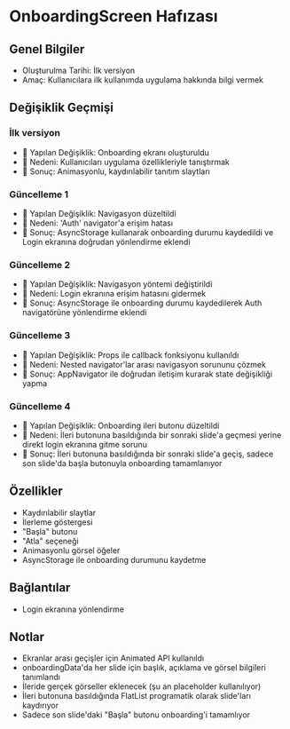 # OnboardingScreen Hafızası

## Genel Bilgiler

- Oluşturulma Tarihi: İlk versiyon
- Amaç: Kullanıcılara ilk kullanımda uygulama hakkında bilgi vermek

## Değişiklik Geçmişi

### İlk versiyon

- 🔄 Yapılan Değişiklik: Onboarding ekranı oluşturuldu
- 📝 Nedeni: Kullanıcıları uygulama özellikleriyle tanıştırmak
- 🎯 Sonuç: Animasyonlu, kaydırılabilir tanıtım slaytları

### Güncelleme 1

- 🔄 Yapılan Değişiklik: Navigasyon düzeltildi
- 📝 Nedeni: 'Auth' navigator'a erişim hatası
- 🎯 Sonuç: AsyncStorage kullanarak onboarding durumu kaydedildi ve Login ekranına doğrudan yönlendirme eklendi

### Güncelleme 2

- 🔄 Yapılan Değişiklik: Navigasyon yöntemi değiştirildi
- 📝 Nedeni: Login ekranına erişim hatasını gidermek
- 🎯 Sonuç: AsyncStorage ile onboarding durumu kaydedilerek Auth navigatörüne yönlendirme eklendi

### Güncelleme 3

- 🔄 Yapılan Değişiklik: Props ile callback fonksiyonu kullanıldı
- 📝 Nedeni: Nested navigator'lar arası navigasyon sorununu çözmek
- 🎯 Sonuç: AppNavigator ile doğrudan iletişim kurarak state değişikliği yapma

### Güncelleme 4

- 🔄 Yapılan Değişiklik: Onboarding ileri butonu düzeltildi
- 📝 Nedeni: İleri butonuna basıldığında bir sonraki slide'a geçmesi yerine direkt login ekranına gitme sorunu
- 🎯 Sonuç: İleri butonuna basıldığında bir sonraki slide'a geçiş, sadece son slide'da başla butonuyla onboarding tamamlanıyor

## Özellikler

- Kaydırılabilir slaytlar
- İlerleme göstergesi
- "Başla" butonu
- "Atla" seçeneği
- Animasyonlu görsel öğeler
- AsyncStorage ile onboarding durumunu kaydetme

## Bağlantılar

- Login ekranına yönlendirme

## Notlar

- Ekranlar arası geçişler için Animated API kullanıldı
- onboardingData'da her slide için başlık, açıklama ve görsel bilgileri tanımlandı
- İleride gerçek görseller eklenecek (şu an placeholder kullanılıyor)
- İleri butonuna basıldığında FlatList programatik olarak slide'ları kaydırıyor
- Sadece son slide'daki "Başla" butonu onboarding'i tamamlıyor
